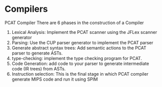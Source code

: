 # Compilers
PCAT Compiler
 There are 6 phases in the construction of a Compiler
 1) Lexical Analysis: Implement the PCAT scanner using the JFLex scanner generator
 2) Parsing: Use the CUP parser generator to implement the PCAT parser
 3) Generate abstract syntax trees: Add semantic actions to the PCAT parser to generate ASTs.
 4) type-checking: implement the type checking program for PCAT.
 5) Code Generation: add code to your parser to generate intermediate code (IR trees) from ASTs.
 6) Instruction selection: This is the final stage in which PCAT compiler generate MIPS code and run it using SPIM
